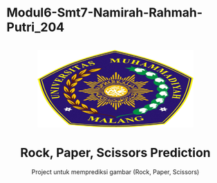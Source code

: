 # Modul6-Smt7-Namirah-Rahmah-Putri_204

<!-- PROJECT LOGO -->
<br />
<div align="center">
    <img src="logo umm.png" alt="Logo" width="360" height="180">

<h1 align="center">Rock, Paper, Scissors Prediction</h1>
  <p align="center">
    Project untuk memprediksi gambar (Rock, Paper, Scissors)
  </p>
</div>

